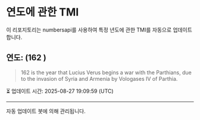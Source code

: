 
# 연도에 관한 TMI

이 리포지토리는 numbersapi를 사용하여 특정 년도에 관한 TMI를 자동으로 업데이트합니다.

## 연도: (162 )
> 162 is the year that Lucius Verus begins a war with the Parthians, due to the invasion of Syria and Armenia by Vologases IV of Parthia.

⏳ 업데이트 시간: 2025-08-27 19:09:59 (UTC)

---
자동 업데이트 봇에 의해 관리됩니다.
